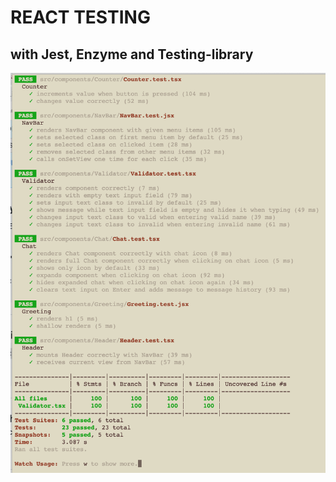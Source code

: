 # REACT TESTING
## with Jest, Enzyme and Testing-library

![Alt text](/src/assets/test-output.png?raw=true "Test output")